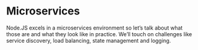 # Microservices
Node.JS excels in a microservices environment so let’s talk about what those are and what they look like in practice. We’ll touch on challenges like service discovery, load balancing, state management and logging.
